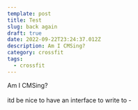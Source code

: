 ```yaml
---
template: post
title: Test
slug: back again
draft: true
date: 2022-09-22T23:24:37.012Z
description: Am I CMSing?
category: crossfit
tags:
  - crossfit
---
```

Am I CMSing?\
\
itd be nice to have an interface to write to -